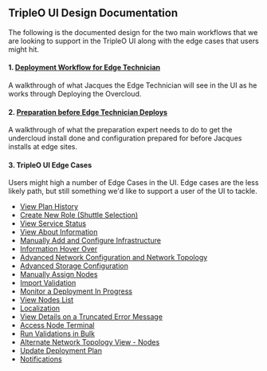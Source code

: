 ## TripleO UI Design Documentation

The following is the documented design for the two main workflows that we are looking to support in the TripleO UI along with the edge cases that users might hit.

#### 1. [Deployment Workflow for Edge Technician](https://lizsurette.github.io/OpenStack-Design/tripleo-ui/1-deployment-workflow-for-edge-technician/)
A walkthrough of what Jacques the Edge Technician will see in the UI as he works through Deploying the Overcloud.


#### 2. [Preparation before Edge Technician Deploys](https://lizsurette.github.io/OpenStack-Design/tripleo-ui/2-preparation-before-edge-technician-deploys/)
A walkthrough of what the preparation expert needs to do to get the undercloud install done and configuration prepared for before Jacques installs at edge sites.


#### 3. TripleO UI Edge Cases
Users might high a number of Edge Cases in the UI. Edge cases are the less likely path, but still something we'd like to support a user of the UI to tackle.
- [View Plan History](https://lizsurette.github.io/OpenStack-Design/tripleo-ui/3-tripleo-ui-edge-cases/1.viewplanhistory)
- [Create New Role (Shuttle Selection)](https://lizsurette.github.io/OpenStack-Design/tripleo-ui/3-tripleo-ui-edge-cases/2.createnewrole)
- [View Service Status](https://lizsurette.github.io/OpenStack-Design/tripleo-ui/3-tripleo-ui-edge-cases/3.viewservicestatus)
- [View About Information](https://lizsurette.github.io/OpenStack-Design/tripleo-ui/3-tripleo-ui-edge-cases/4.viewaboutinformation)
- [Manually Add and Configure Infrastructure](https://lizsurette.github.io/OpenStack-Design/tripleo-ui/3-tripleo-ui-edge-cases/5.manuallyaddandconfigureintrospectiondetails)
- [Information Hover Over](https://lizsurette.github.io/OpenStack-Design/tripleo-ui/3-tripleo-ui-edge-cases/6.informationhoverover)
- [Advanced Network Configuration and Network Topology](https://lizsurette.github.io/OpenStack-Design/tripleo-ui/3-tripleo-ui-edge-cases/7.advancednetworkconfigurationandtopology)
- [Advanced Storage Configuration](https://lizsurette.github.io/OpenStack-Design/tripleo-ui/3-tripleo-ui-edge-cases/8.advancedstorageconfiguration)
- [Manually Assign Nodes](https://lizsurette.github.io/OpenStack-Design/tripleo-ui/3-tripleo-ui-edge-cases/9.manuallyassignnodes)
- [Import Validation](https://lizsurette.github.io/OpenStack-Design/tripleo-ui/3-tripleo-ui-edge-cases/10.importvalidation)
- [Monitor a Deployment In Progress](https://lizsurette.github.io/OpenStack-Design/tripleo-ui/3-tripleo-ui-edge-cases/11.monitordeploymentinprogress)
- [View Nodes List](https://lizsurette.github.io/OpenStack-Design/tripleo-ui/3-tripleo-ui-edge-cases/12.viewnodeslist)
- [Localization](https://lizsurette.github.io/OpenStack-Design/tripleo-ui/3-tripleo-ui-edge-cases/13.localization)
- [View Details on a Truncated Error Message](https://lizsurette.github.io/OpenStack-Design/tripleo-ui/3-tripleo-ui-edge-cases/14.viewdetailstruncatederror)
- [Access Node Terminal](https://lizsurette.github.io/OpenStack-Design/tripleo-ui/3-tripleo-ui-edge-cases/15.accessnodeterminal)
- [Run Validations in Bulk](https://lizsurette.github.io/OpenStack-Design/tripleo-ui/3-tripleo-ui-edge-cases/16.runvalidationsinbulk)
- [Alternate Network Topology View - Nodes](https://lizsurette.github.io/OpenStack-Design/tripleo-ui/3-tripleo-ui-edge-cases/17.alternatenetworktopologynodes)
- [Update Deployment Plan](https://lizsurette.github.io/OpenStack-Design/tripleo-ui/3-tripleo-ui-edge-cases/18.updateplan)
- [Notifications](https://lizsurette.github.io/OpenStack-Design/tripleo-ui/3-tripleo-ui-edge-cases/19.notifications)

